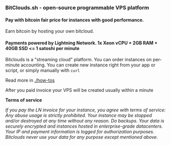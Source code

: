 ### BitClouds.sh - open-source programmable VPS platform ###

#### Pay with bitcoin fair price for instances with good performance. 

Earn bitcoin by hosting your own bitcloud.

#### Payments powered by Lightning Network. 1x Xeon vCPU + 2GB RAM + 40GB SSD <= 1 satoshi per minute 

Bitclouds is a "streaming cloud" platform. You can order instances on per-minute accounting. 
You can create new instance right from your app or script, or simply manually with `curl`

Read more in [./how-tos](./how-tos)

After you paid invoice your VPS will be created usually within a minute

**Terms of service**
 
*If you pay the LN invoice for your instance, you agree with terms of service: 
      Any abuse usage is strictly prohibited.
      Your instance may be stopped and/or destroyed at any time without any reason. Do backups.
      Your data is securely encrypted and instances hosted in enterprise-grade datacenters.
      Your IP and payment information is logged for authorization purposes.
      Bitclouds never use your data for any purpose except mentioned above.* 

